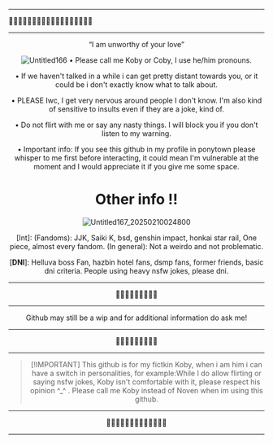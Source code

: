 ------------
🌸🌸🌸🌸🌸🌸🌸🌸🌸🌸🌸🌸🌸🌸🌸🌸🌸🌸

------

<div align='center'>“I am unworthy of your love”

  ![Untitled166](https://github.com/user-attachments/assets/97a8f1df-be0f-45e0-9d57-db655d7a2251)
• Please call me Koby or Coby, I use he/him pronouns.

• If we haven't talked in a while i can get pretty distant towards you, or it could be i don't exactly know what to talk about. 

• PLEASE Iwc, I get very nervous around people I don't know. I'm also kind of sensitive to insults even if they are a joke, kind of.

• Do not flirt with me or say any nasty things. I will block you if you don't listen to my warning.

• Important info: If you see this github in my profile in ponytown please whisper to me first before interacting, it could mean I'm vulnerable at the moment and I would appreciate it if you give me some space. 


# Other info !!

![Untitled167_20250210024800](https://github.com/user-attachments/assets/e85d1af2-aba1-40ee-a7b3-76df8e05b354)

[Int]: (Fandoms): JJK, Saiki K, bsd, genshin impact, honkai star rail, One piece, almost every fandom. (In general): Not a weirdo and not problematic.

[**DNI**]: Helluva boss Fan, hazbin hotel fans, dsmp fans, former friends, basic dni criteria. People using heavy nsfw jokes, please dni.

---------
🌸🌸🌸🌸🌸🌸🌸🌸🌸

-------------

<p/>Github may still be a wip and for additional information do ask me!

-------------
🌸🌸🌸🌸🌸🌸🌸🌸🌸

-------------

>[!IMPORTANT] This github is for my fictkin Koby, when i am him i can have a switch in personalities, for example:While I do allow flirting or saying nsfw jokes, Koby isn't comfortable with it, please respect his opinion ^_^ . Please call me Koby instead of Noven when im using this github.<div align='left'>

-------------
🌸🌸🌸🌸🌸🌸🌸🌸🌸🌸🌸🌸🌸

------
